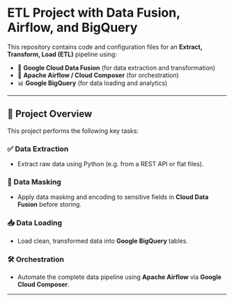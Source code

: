 # ETL Project with Data Fusion, Airflow, and BigQuery

This repository contains code and configuration files for an **Extract, Transform, Load (ETL)** pipeline using:

- 🧪 **Google Cloud Data Fusion** (for data extraction and transformation)
- 🔄 **Apache Airflow / Cloud Composer** (for orchestration)
- 📊 **Google BigQuery** (for data loading and analytics)

---

## 📝 Project Overview

This project performs the following key tasks:

### ✅ Data Extraction
- Extract raw data using Python (e.g. from a REST API or flat files).

### 🔐 Data Masking
- Apply data masking and encoding to sensitive fields in **Cloud Data Fusion** before storing.

### 📥 Data Loading
- Load clean, transformed data into **Google BigQuery** tables.

### 🛠️ Orchestration
- Automate the complete data pipeline using **Apache Airflow** via **Google Cloud Composer**.

---
